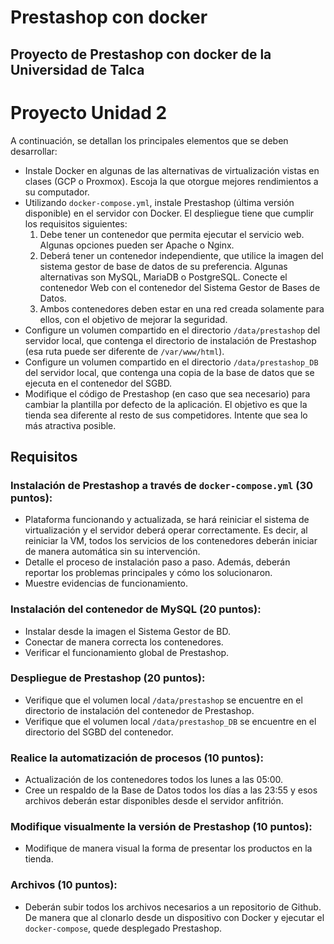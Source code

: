 # Prestashop con docker

## Proyecto de Prestashop con docker de la Universidad de Talca

# Proyecto Unidad 2

A continuación, se detallan los principales elementos que se deben desarrollar:

- Instale Docker en algunas de las alternativas de virtualización vistas en clases (GCP o Proxmox). Escoja la que otorgue mejores rendimientos a su computador.
- Utilizando `docker-compose.yml`, instale Prestashop (última versión disponible) en el servidor con Docker. El despliegue tiene que cumplir los requisitos siguientes:
  1. Debe tener un contenedor que permita ejecutar el servicio web. Algunas opciones pueden ser Apache o Nginx.
  2. Deberá tener un contenedor independiente, que utilice la imagen del sistema gestor de base de datos de su preferencia. Algunas alternativas son MySQL, MariaDB o PostgreSQL. Conecte el contenedor Web con el contenedor del Sistema Gestor de Bases de Datos.
  3. Ambos contenedores deben estar en una red creada solamente para ellos, con el objetivo de mejorar la seguridad.
- Configure un volumen compartido en el directorio `/data/prestashop` del servidor local, que contenga el directorio de instalación de Prestashop (esa ruta puede ser diferente de `/var/www/html`).
- Configure un volumen compartido en el directorio `/data/prestashop_DB` del servidor local, que contenga una copia de la base de datos que se ejecuta en el contenedor del SGBD.
- Modifique el código de Prestashop (en caso que sea necesario) para cambiar la plantilla por defecto de la aplicación. El objetivo es que la tienda sea diferente al resto de sus competidores. Intente que sea lo más atractiva posible.

## Requisitos

### Instalación de Prestashop a través de `docker-compose.yml` (30 puntos):

- Plataforma funcionando y actualizada, se hará reiniciar el sistema de virtualización y el servidor deberá operar correctamente. Es decir, al reiniciar la VM, todos los servicios de los contenedores deberán iniciar de manera automática sin su intervención.
- Detalle el proceso de instalación paso a paso. Además, deberán reportar los problemas principales y cómo los solucionaron.
- Muestre evidencias de funcionamiento.

### Instalación del contenedor de MySQL (20 puntos):

- Instalar desde la imagen el Sistema Gestor de BD.
- Conectar de manera correcta los contenedores.
- Verificar el funcionamiento global de Prestashop.

### Despliegue de Prestashop (20 puntos):

- Verifique que el volumen local `/data/prestashop` se encuentre en el directorio de instalación del contenedor de Prestashop.
- Verifique que el volumen local `/data/prestashop_DB` se encuentre en el directorio del SGBD del contenedor.

### Realice la automatización de procesos (10 puntos):

- Actualización de los contenedores todos los lunes a las 05:00.
- Cree un respaldo de la Base de Datos todos los días a las 23:55 y esos archivos deberán estar disponibles desde el servidor anfitrión.

### Modifique visualmente la versión de Prestashop (10 puntos):

- Modifique de manera visual la forma de presentar los productos en la tienda.

### Archivos (10 puntos):

- Deberán subir todos los archivos necesarios a un repositorio de Github. De manera que al clonarlo desde un dispositivo con Docker y ejecutar el `docker-compose`, quede desplegado Prestashop.